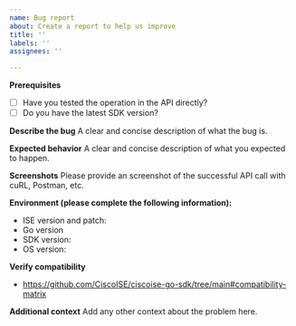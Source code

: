 ```yaml
---
name: Bug report
about: Create a report to help us improve
title: ''
labels: ''
assignees: ''

---
```


**Prerequisites**
* [ ] Have you tested the operation in the API directly?
* [ ] Do you have the latest SDK version?

**Describe the bug**
A clear and concise description of what the bug is.

**Expected behavior**
A clear and concise description of what you expected to happen.

**Screenshots**
Please provide an screenshot of the successful API call with cuRL, Postman, etc.

**Environment (please complete the following information):**
* ISE version and patch: 
* Go version
* SDK version:
* OS version: 

**Verify compatibility**
* https://github.com/CiscoISE/ciscoise-go-sdk/tree/main#compatibility-matrix

**Additional context**
Add any other context about the problem here.
